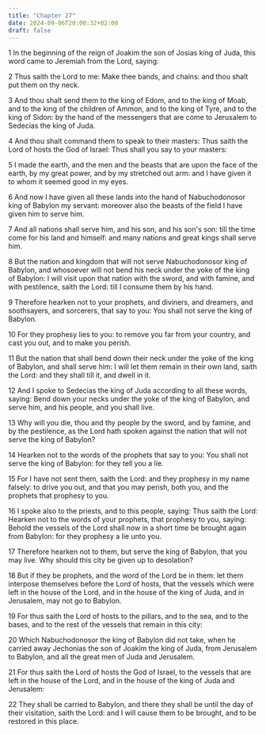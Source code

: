 ```yaml
---
title: "Chapter 27"
date: 2024-09-06T20:00:32+02:00
draft: false
---
```



1 In the beginning of the reign of Joakim the son of Josias king of Juda, this word came to Jeremiah from the Lord, saying:

2 Thus saith the Lord to me: Make thee bands, and chains: and thou shalt put them on thy neck.

3 And thou shalt send them to the king of Edom, and to the king of Moab, and to the king of the children of Ammon, and to the king of Tyre, and to the king of Sidon: by the hand of the messengers that are come to Jerusalem to Sedecias the king of Juda.

4 And thou shalt command them to speak to their masters: Thus saith the Lord of hosts the God of Israel: Thus shall you say to your masters:

5 I made the earth, and the men and the beasts that are upon the face of the earth, by my great power, and by my stretched out arm: and I have given it to whom it seemed good in my eyes.

6 And now I have given all these lands into the hand of Nabuchodonosor king of Babylon my servant: moreover also the beasts of the field I have given him to serve him.

7 And all nations shall serve him, and his son, and his son's son: till the time come for his land and himself: and many nations and great kings shall serve him.

8 But the nation and kingdom that will not serve Nabuchodonosor king of Babylon, and whosoever will not bend his neck under the yoke of the king of Babylon: I will visit upon that nation with the sword, and with famine, and with pestilence, saith the Lord: till I consume them by his hand.

9 Therefore hearken not to your prophets, and diviners, and dreamers, and soothsayers, and sorcerers, that say to you: You shall not serve the king of Babylon.

10 For they prophesy lies to you: to remove you far from your country, and cast you out, and to make you perish.

11 But the nation that shall bend down their neck under the yoke of the king of Babylon, and shall serve him: I will let them remain in their own land, saith the Lord: and they shall till it, and dwell in it.

12 And I spoke to Sedecias the king of Juda according to all these words, saying: Bend down your necks under the yoke of the king of Babylon, and serve him, and his people, and you shall live.

13 Why will you die, thou and thy people by the sword, and by famine, and by the pestilence, as the Lord hath spoken against the nation that will not serve the king of Babylon?

14 Hearken not to the words of the prophets that say to you: You shall not serve the king of Babylon: for they tell you a lie.

15 For I have not sent them, saith the Lord: and they prophesy in my name falsely: to drive you out, and that you may perish, both you, and the prophets that prophesy to you.

16 I spoke also to the priests, and to this people, saying: Thus saith the Lord: Hearken not to the words of your prophets, that prophesy to you, saying: Behold the vessels of the Lord shall now in a short time be brought again from Babylon: for they prophesy a lie unto you.

17 Therefore hearken not to them, but serve the king of Babylon, that you may live. Why should this city be given up to desolation?

18 But if they be prophets, and the word of the Lord be in them: let them interpose themselves before the Lord of hosts, that the vessels which were left in the house of the Lord, and in the house of the king of Juda, and in Jerusalem, may not go to Babylon.

19 For thus saith the Lord of hosts to the pillars, and to the sea, and to the bases, and to the rest of the vessels that remain in this city:

20 Which Nabuchodonosor the king of Babylon did not take, when he carried away Jechonias the son of Joakim the king of Juda, from Jerusalem to Babylon, and all the great men of Juda and Jerusalem.

21 For thus saith the Lord of hosts the God of Israel, to the vessels that are left in the house of the Lord, and in the house of the king of Juda and Jerusalem:

22 They shall be carried to Babylon, and there they shall be until the day of their visitation, saith the Lord: and I will cause them to be brought, and to be restored in this place.

